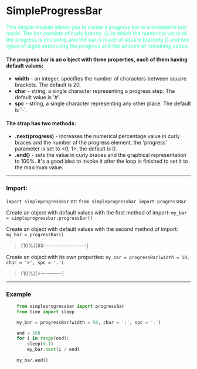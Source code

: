 # SimpleProgressBar
<font color = #33ffbb>This simple module allows you to create a progress bar in a terminal in text mode. The bar consists of curly braces: {}, in which the numerical value of the progress is enclosed, and the bar is made of square brackets [] and two types of signs expressing the progress and the amount of remaining space. </font> 
#### The progress bar is an o bject with three properties, each of them having default values:
- **width** - an integer, specifies the number of characters between square brackets. The default is 20.
- **char** - string, a single character representing a progress step. The default value is '#'.
- **spc** - string, a single character representing any other place. The default is '-'.
#### The strap has two methods:
- **.next(progress)** - increases the numerical percentage value in curly braces and the number of the progress element, the 'progress' parameter is set to <0, 1>, the default is 0.
- **.end()** - sets the value in curly braces and the graphical representation to 100%. It's a good idea to invoke it after the loop is finished to set it to the maximum value.

---

### Import:
`import simpleprogressbar`
or:
`from simpleprogressbar import progressBar`

Create an object with default values with the first method of import:
`my_bar = simpleprogressbar.progressBar()`

Create an object with default values with the second method of import:
`my_bar = progressBar()`

> {10%}[##------------------]

Create an object with its own properties:
`my_bar = progressBar(width = 10, char = '>', spc = '.')`

> {10%}[>---------]

---

### Example
```python
    from simpleprogressbar import progressBar
    from time import sleep

    my_bar = progressBar(width = 50, char = ':', spc = '.')

    end = 100
    for i in range(end):
        sleep(0.1)
        my_bar.next(i / end)
    
    my_bar.end()
    

